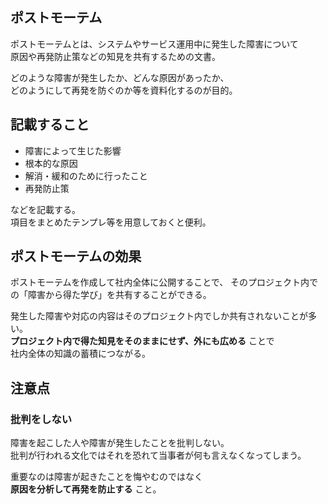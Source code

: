 ## ポストモーテム
ポストモーテムとは、システムやサービス運用中に発生した障害について  
原因や再発防止策などの知見を共有するための文書。

どのような障害が発生したか、どんな原因があったか、  
どのようにして再発を防ぐのか等を資料化するのが目的。

## 記載すること
* 障害によって生じた影響
* 根本的な原因
* 解消・緩和のために行ったこと
* 再発防止策

などを記載する。  
項目をまとめたテンプレ等を用意しておくと便利。

## ポストモーテムの効果
ポストモーテムを作成して社内全体に公開することで、
そのプロジェクト内での「障害から得た学び」を共有することができる。

発生した障害や対応の内容はそのプロジェクト内でしか共有されないことが多い。  
**プロジェクト内で得た知見をそのままにせず、外にも広める** ことで  
社内全体の知識の蓄積につながる。  

## 注意点
### 批判をしない
障害を起こした人や障害が発生したことを批判しない。  
批判が行われる文化ではそれを恐れて当事者が何も言えなくなってしまう。

重要なのは障害が起きたことを悔やむのではなく  
**原因を分析して再発を防止する** こと。